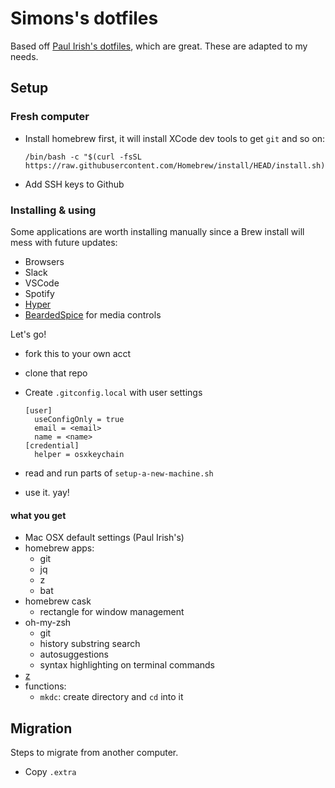 # Simons's dotfiles

Based off [Paul Irish's dotfiles](https://github.com/paulirish/dotfiles), which are great. These are adapted to my needs.

## Setup

### Fresh computer

- Install homebrew first, it will install XCode dev tools to get `git` and so on:
  ```
  /bin/bash -c "$(curl -fsSL https://raw.githubusercontent.com/Homebrew/install/HEAD/install.sh)"
  ```
- Add SSH keys to Github

### Installing & using

Some applications are worth installing manually since a Brew install will mess with future updates:

- Browsers
- Slack
- VSCode
- Spotify
- [Hyper](https://hyper.is/)
- [BeardedSpice](https://beardedspice.github.io/) for media controls

Let's go!

- fork this to your own acct
- clone that repo
- Create `.gitconfig.local` with user settings

      [user]
      	useConfigOnly = true
      	email = <email>
      	name = <name>
      [credential]
      	helper = osxkeychain

- read and run parts of `setup-a-new-machine.sh`
- use it. yay!

#### what you get

- Mac OSX default settings (Paul Irish's)
- homebrew apps:
  - git
  - jq
  - z
  - bat
- homebrew cask
  - rectangle for window management
- oh-my-zsh
  - git
  - history substring search
  - autosuggestions
  - syntax highlighting on terminal commands
- [z](https://github.com/rupa/z)
- functions:
  - `mkdc`: create directory and `cd` into it

## Migration

Steps to migrate from another computer.

- Copy `.extra`
